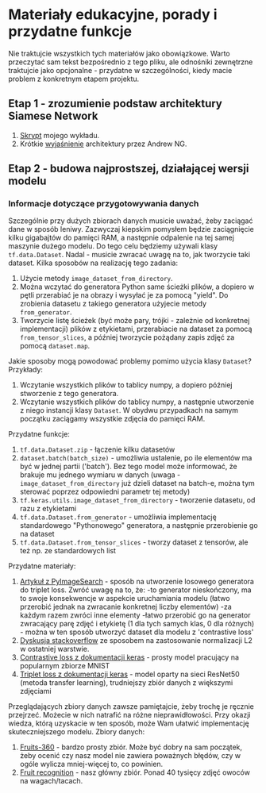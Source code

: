# Materiały edukacyjne, porady i przydatne funkcje
Nie traktujcie wszystkich tych materiałów jako obowiązkowe. Warto przeczytać sam tekst bezpośrednio z tego pliku, ale odnośniki zewnętrzne traktujcie jako opcjonalne - przydatne w szczególności, kiedy macie problem z konkretnym etapem projektu.

## Etap 1 - zrozumienie podstaw architektury Siamese Network
1. [Skrypt](./lecture-script.md) mojego wykładu.
2. Krótkie [wyjaśnienie](https://www.youtube.com/watch?v=6jfw8MuKwpI) architektury przez Andrew NG.

## Etap 2 - budowa najprostszej, działającej wersji modelu
### Informacje dotyczące przygotowywania danych
Szczególnie przy dużych zbiorach danych musicie uważać, żeby zaciągać dane w sposób leniwy. Zazwyczaj kiepskim pomysłem będzie zaciągnięcie kilku gigabajtów do pamięci RAM, a następnie odpalenie na tej samej maszynie dużego modelu. Do tego celu będziemy używali klasy ```tf.data.Dataset```. Nadal - musicie zwracać uwagę na to, jak tworzycie taki dataset.
Kilka sposobów na realizację tego zadania:
1. Użycie metody ```image_dataset_from_directory```.
2. Można wczytać do generatora Python same ścieżki plików, a dopiero w pętli przerabiać je na obrazy i wysyłać je za pomocą "yield". Do zrobienia datasetu z takiego generatora użyjecie metody ```from_generator```.
3. Tworzycie listę ścieżek (być może pary, trójki - zależnie od konkretnej implementacji) plików z etykietami, przerabiacie na dataset za pomocą ```from_tensor_slices```, a później tworzycie pożądany zapis zdjęć za pomocą ```dataset.map```.

Jakie sposoby mogą powodować problemy pomimo użycia klasy ```Dataset```? Przykłady:
1. Wczytanie wszystkich plików to tablicy numpy, a dopiero później stworzenie z tego generatora. 
2. Wczytanie wszystkich plików do tablicy numpy, a następnie utworzenie z niego instancji klasy ```Dataset```. 
W obydwu przypadkach na samym początku zaciągamy wszystkie zdjęcia do pamięci RAM. 

Przydatne funkcje:
1. ```tf.data.Dataset.zip``` - łączenie kilku datasetów
2. ```dataset.batch(batch_size)``` - umożliwia ustalenie, po ile elementów ma być w jednej partii ('batch'). Bez tego model może informować, że brakuje mu jednego wymiaru w danych (uwaga - ```image_dataset_from_directory``` już dzieli dataset na batch-e, można tym sterować poprzez odpowiedni parametr tej metody) 
3. ```tf.keras.utils.image_dataset_from_directory``` - tworzenie datasetu, od razu z etykietami
4. ```tf.data.Dataset.from_generator``` - umożliwia implementację standardowego "Pythonowego" generatora, a następnie przerobienie go na dataset
5. ```tf.data.Dataset.from_tensor_slices``` - tworzy dataset z tensorów, ale też np. ze standardowych list

Przydatne materiały:
1. [Artykuł z PyImageSearch](https://pyimagesearch.com/2023/02/13/building-a-dataset-for-triplet-loss-with-keras-and-tensorflow/) - sposób na utworzenie losowego generatora do triplet loss. Zwróć uwagę na to, że:
-to generator nieskończony, ma to swoje konsekwencje w aspekcie uruchamiania modelu (łatwo przerobić jednak na zwracanie konkretnej liczby elementów) 
-za każdym razem zwróci inne elementy
-łatwo przerobić go na generator zwracający parę zdjęć i etykietę (1 dla tych samych klas, 0 dla różnych) - można w ten sposób utworzyć dataset dla modelu z 'contrastive loss'
2. [Dyskusja stackoverflow](https://stackoverflow.com/questions/41064802/l2-normalised-output-with-keras) ze sposobem na zastosowanie normalizacji L2 w ostatniej warstwie.
3. [Contrastive loss z dokumentacji keras](https://keras.io/examples/vision/siamese_contrastive/) - prosty model pracujący na popularnym zbiorze MNIST
4. [Triplet loss z dokumentacji keras](https://keras.io/examples/vision/siamese_network/) - model oparty na sieci ResNet50 (metoda transfer learning), trudniejszy zbiór danych z większymi zdjęciami

Przeglądających zbiory danych zawsze pamiętajcie, żeby trochę je ręcznie przejrzeć. Możecie w nich natrafić na różne nieprawidłowości. Przy okazji wiedza, którą uzyskacie w ten sposób, może Wam ułatwić implementację skuteczniejszego modelu.
Zbiory danych:
1. [Fruits-360](https://www.kaggle.com/datasets/moltean/fruits) - bardzo prosty zbiór. Może być dobry na sam początek, żeby ocenić czy nasz model nie zawiera poważnych błędów, czy w ogóle wylicza mniej-więcej to, co powinien.
2. [Fruit recognition](https://www.kaggle.com/datasets/chrisfilo/fruit-recognition) - nasz główny zbiór. Ponad 40 tysięcy zdjęć owoców na wagach/tacach.